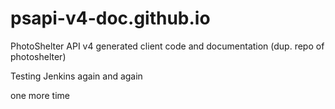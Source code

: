 # psapi-v4-doc.github.io
PhotoShelter API v4 generated client code and documentation (dup. repo of photoshelter)


Testing Jenkins
again
and again

one more time

